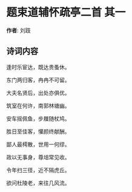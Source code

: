 # 题束道辅怀疏亭二首  其一

**作者**: 刘跂

## 诗词内容

逢时乐宦达，既达贵蚤休。

东门两归客，冉冉不可留。

大夫名贤后，出处亦俱优。

筑室在何许，南郭林塘幽。

安车摇佩鱼，步屧随杖鸠。

胜日至佳客，懽颜终献酬。

鄙人最樗散，世用一何缪。

政以无事身，尊俎常见收。

令年扫三径，近不隔虎丘。

欲问杜陵老，来往几风流。

